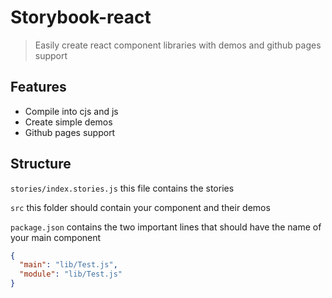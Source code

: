 # Storybook-react

> Easily create react component libraries with demos and github pages support

## Features

- Compile into cjs and js
- Create simple demos
- Github pages support

## Structure

`stories/index.stories.js` this file contains the stories

`src` this folder should contain your component and their demos

`package.json` contains the two important lines that should have the name of your main component

```json
{
  "main": "lib/Test.js",
  "module": "lib/Test.js"
}
```
